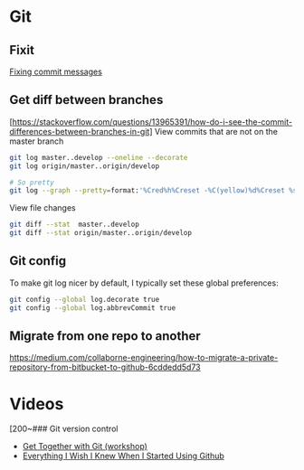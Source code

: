 # Git

## Fixit

[Fixing commit messages](https://gist.github.com/billyxs/435bc1db0eac9eac722705a490192cb6)


## Get diff between branches
[https://stackoverflow.com/questions/13965391/how-do-i-see-the-commit-differences-between-branches-in-git]
View commits that are not on the master branch

```bash
git log master..develop --oneline --decorate
git log origin/master..origin/develop

# So pretty
git log --graph --pretty=format:'%Cred%h%Creset -%C(yellow)%d%Creset %s %Cgreen(%cr)%Creset' --abbrev-commit --date=relative master..branch-X
```

View file changes

```bash
git diff --stat  master..develop
git diff --stat origin/master..origin/develop
```

## Git config

To make git log nicer by default, I typically set these global preferences:

```bash
git config --global log.decorate true
git config --global log.abbrevCommit true
```
## Migrate from one repo to another

https://medium.com/collaborne-engineering/how-to-migrate-a-private-repository-from-bitbucket-to-github-6cddedd5d73

# Videos

[200~### Git version control

+ [Get Together with Git
(workshop)](https://teamtreehouse.com/library/get-together-with-git)
+ [Everything I Wish I Knew When I Started Using
Github](https://youtu.be/KDUtjZHIx44)

